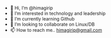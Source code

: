 - 👋 Hi, I’m @himagirip
- 👀 I’m interested in technology and leadership
- 🌱 I’m currently learning Github
- 💞️ I’m looking to collaborate on Linux/DB
- 📫 How to reach me.. himagirip@gmail.com

<!---
himagirip/himagirip is a ✨ special ✨ repository because its `README.md` (this file) appears on your GitHub profile.
You can click the Preview link to take a look at your changes.
--->
